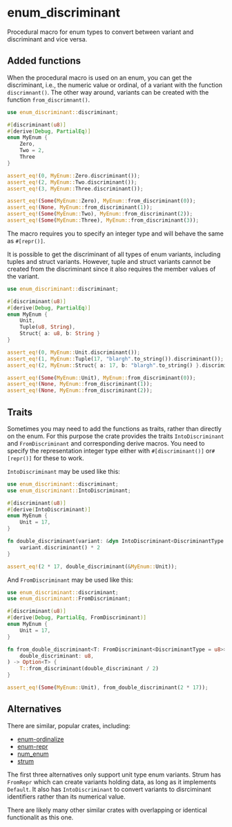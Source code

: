 enum_discriminant
=================

Procedural macro for enum types to convert between variant and discriminant and vice versa.


## Added functions
When the procedural macro is used on an enum, you can get the discriminant, i.e., the numeric value
or ordinal, of a variant with the function `discrimnant()`. The other way around, variants can be
created with the function `from_discrimnant()`.

```rust
use enum_discriminant::discriminant;

#[discriminant(u8)]
#[derive(Debug, PartialEq)]
enum MyEnum {
    Zero,
    Two = 2,
    Three
}

assert_eq!(0, MyEnum::Zero.discriminant());
assert_eq!(2, MyEnum::Two.discriminant());
assert_eq!(3, MyEnum::Three.discriminant());

assert_eq!(Some(MyEnum::Zero), MyEnum::from_discriminant(0));
assert_eq!(None, MyEnum::from_discriminant(1));
assert_eq!(Some(MyEnum::Two), MyEnum::from_discriminant(2));
assert_eq!(Some(MyEnum::Three), MyEnum::from_discriminant(3));

```

The macro requires you to specify an integer type and will behave the same as `#[repr()]`.

It is possible to get the discriminant of all types of enum variants, including tuples and struct
variants. However, tuple and struct variants cannot be created from the discriminant since it
also requires the member values of the variant.

```rust
use enum_discriminant::discriminant;

#[discriminant(u8)]
#[derive(Debug, PartialEq)]
enum MyEnum {
    Unit,
    Tuple(u8, String),
    Struct{ a: u8, b: String }
}

assert_eq!(0, MyEnum::Unit.discriminant());
assert_eq!(1, MyEnum::Tuple(17, "blargh".to_string()).discriminant());
assert_eq!(2, MyEnum::Struct{ a: 17, b: "blargh".to_string() }.discriminant());

assert_eq!(Some(MyEnum::Unit), MyEnum::from_discriminant(0));
assert_eq!(None, MyEnum::from_discriminant(1));
assert_eq!(None, MyEnum::from_discriminant(2));

```


## Traits
Sometimes you may need to add the functions as traits, rather than directly on the enum. For this
purpose the crate provides the traits `IntoDiscriminant` and `FromDiscriminant` and corresponding
derive macros. You need to specify the representation integer type either with `#[discriminant()]`
or`#[repr()]`  for these to work.

`IntoDiscriminant` may be used like this:
```rust
use enum_discriminant::discriminant;
use enum_discriminant::IntoDiscriminant;

#[discriminant(u8)]
#[derive(IntoDiscriminant)]
enum MyEnum {
    Unit = 17,
}

fn double_discriminant(variant: &dyn IntoDiscriminant<DiscriminantType = u8>) -> u8 {
    variant.discriminant() * 2
}

assert_eq!(2 * 17, double_discriminant(&MyEnum::Unit));
```

And `FromDiscriminant` may be used like this:
```rust
use enum_discriminant::discriminant;
use enum_discriminant::FromDiscriminant;

#[discriminant(u8)]
#[derive(Debug, PartialEq, FromDiscriminant)]
enum MyEnum {
    Unit = 17,
}

fn from_double_discriminant<T: FromDiscriminant<DiscriminantType = u8>>(
    double_discriminant: u8,
) -> Option<T> {
    T::from_discriminant(double_discriminant / 2)
}

assert_eq!(Some(MyEnum::Unit), from_double_discriminant(2 * 17));
```


## Alternatives
There are similar, popular crates, including:

- [enum-ordinalize](https://crates.io/crates/enum-ordinalize)
- [enum-repr](https://crates.io/crates/enum-repr)
- [num_enum](https://crates.io/crates/num_enum)
- [strum](https://https://crates.io/crates/strum)

The first three alternatives only support unit type enum variants. Strum has `FromRepr` which can
create variants holding data, as long as it implements `Default`. It also has `IntoDiscriminant`
to convert variants to disrciminant identifiers rather than its numerical value.

There are likely many other similar crates with overlapping or identical functionalit
as this one.

